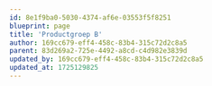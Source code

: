 ```yaml
---
id: 8e1f9ba0-5030-4374-af6e-03553f5f8251
blueprint: page
title: 'Productgroep B'
author: 169cc679-eff4-458c-83b4-315c72d2c8a5
parent: 83d269a2-725e-4492-a8cd-c4d982e3839d
updated_by: 169cc679-eff4-458c-83b4-315c72d2c8a5
updated_at: 1725129825
---
```

